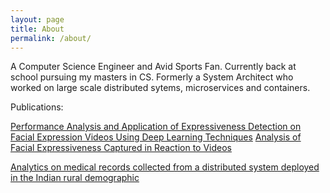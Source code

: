 ```yaml
---
layout: page
title: About
permalink: /about/
---
```


A Computer Science Engineer and Avid Sports Fan. Currently back at school pursuing my masters in CS.
Formerly a System Architect who worked on large scale distributed sytems, microservices and containers.

Publications:

[Performance Analysis and Application of Expressiveness Detection on Facial Expression Videos Using Deep Learning Techniques](https://link.springer.com/epdf/10.1007/s41688-018-0018-1?author_access_token=O11sh17KPFjYM1VdsCNFAfe4RwlQNchNByi7wbcMAY4OaPlCKe2Fg2Nd8IHPlkuVep-WuLJQebn8YcIoMKmCoeopPyFUw4wZU0TVceWtude07IyEIGvm66mt0pdFKo3bx4_myEiPlEQoGjAKWD_-cA%3D%3D)
[Analysis of Facial Expressiveness Captured in Reaction to Videos](https://ieeexplore.ieee.org/document/7976874/)

[Analytics on medical records collected from a distributed system deployed in the Indian rural demographic](https://www.tandfonline.com/doi/abs/10.1080/23270012.2018.1433085?journalCode=tjma20)
